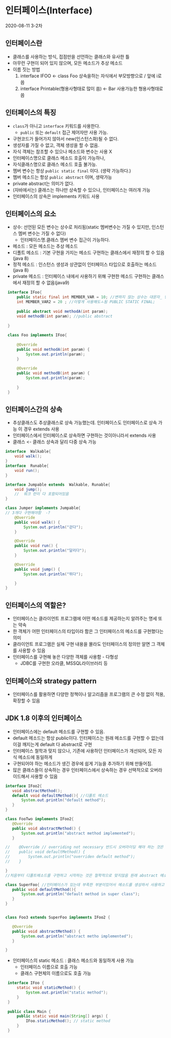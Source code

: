 # 인터페이스(Interface)
2020-08-11 3-2차
## 인터페이스란
  * 클래스를 사용하는 방식, 접점만을 선언하는 클래스와 유사한 틀
  * 아무런 구현이 되어 있지 않으며, 모든 메소드가 추상 메소드
  * 이름 짓는 방법
      1. interface IFOO <- class Foo 상속을하는 자식에서 부모방향으로 / 앞에 i로씀
      2. interface Printable(형용사형태로 많이 씀) <- Bar  사용가능한 형용사형태로 씀

## 인터페이스의 특징
  * `class`가 아니고 `interface` 키워드를 사용한다.
     * `public` 또는 `default` 접근 제어자만 사용 가능.
  * 구현코드가 들어가지 않아서 new(인스턴스화)될 수 없다.
  * 생성자를 가질 수 없고, 객체 생성을 할 수 없음.
  * 자식 객체는 참조할 수 있으나 메소드와 변수는 사용 X
  * 인터페이스명으로 클래스 메소드 호출이 가능하나, 
  * 자식클래스명으로 클래스 메소드 호출 불가능.
  * 멤버 변수는 항상 `public static final` 이다. (생략 가능하다.)
  * 멤버 메소드는 항상 `public abstract` 이며, 생략가능
  * private abstract는 의미가 없다.
  * (자바에서는) 클래스는 하나만 상속할 수 있으나, 인터페이스는 여러개 가능
  * 인터페이스의 상속은 implements 키워드 사용
  
## 인터페이스의 요소
* 상수: 선언된 모든 변수는 상수로 처리됨(static 멤버변수는 가질 수 있지만, 인스턴스 멤버 변수는 가질 수 없다)
  * 인터페이스명.클래스 멤버 변수 접근이 가능하다.
* 메소드 : 모든 메소드는 추상 메소드
* 디폴트 메소드 : 기본 구현을 가지는 메소드 구현하는 클래스에서 재정의 할 수 있음(java 8)
* 정적 메소드 : 인스턴스 생성과 상관없이 인터페이스 타입으로 호출하는 메소드(java 8)
* private 메소드 : 인터페이스 내에서 사용하기 위해 구현한 메소드
구현하는 클래스에서 재정의 할 수 없음(java9)

 ````java
  interface IFoo{
      public static final int MEMBER_VAR = 10; //변하지 않는 상수는 대문자_ 형식으로 사용하기 때문에 여기도 사용한다.
      int MEMBER_VAR2 = 20 ; //이렇게 사용해도ㅗ됨 PUBLIC STATIC FINAL;
  
      public abstract void methodA(int param);
      void methodB(int param); //public abstract
  
  }
  
  class Foo implements IFoo{
  
      @Override
      public void methodA(int param) {
          System.out.println(param);
      }
  
      @Override
      public void methodB(int param) {
          System.out.println(param);
  
      }
  }
  ````
## 인터페이스간의 상속
  * 추상클래스도 추상클래스로 상속 가능했는데. 인터페이스도 인터페이스로 상속 가능 이 경우 extends 사용
  * 인터페이스에서 인터페이스로 상속하면 구현하는 것이아니라서 extends 사용
  * 클래스 <- 클래스 상속과 달리 다중 상속 가능
  ````java
  interface  Walkable{
      void walk();
  }
  interface  Runable{
      void run();
  }
  
  interface Jumpable extends  Walkable, Runable{
      void jump();
      //  워크 런이 다 포함되어있음
  }
  
  class Jumper implements Jumpable{
  // 3개다 구현해야함  -?
      @Override
      public void walk() {
          System.out.println("걷다");
      }
  
      @Override
      public void run() {
          System.out.println("달리다");
      }
  
      @Override
      public void jump() {
          System.out.println("뛰다");
  
      }
  }
  ````

## 인터페이스의 역할은?
* 인터페이스는 클라이언트 프로그램에 어떤 메소드를 제공하는지 알려주는 명세 또는 약속
* 한 객체가 어떤 인터페이스의 타입이라 함은 그 인터페이스의 메소드를 구현했다는 의미
* 클라이언트 프로그램은 실제 구현 내용을 몰라도 인터페이스의 정의만 알면 그 객체를 
사용할 수 있음
* 인터페이스를 구현해 놓은 다양한 객체를 사용함 - 다형성
   * JDBC를 구현한 오라클, MSSQL라이브러리 등
   
## 인터페이스와 strategy pattern
* 인터페이스를 활용하면 다양한 정책이나 알고리즘을 프로그램의 큰 수정 없이 적용, 확장할 수 있음

## JDK 1.8 이후의 인터페이스
  * 인터페이스에는 default 메소드를 구현할 수 있음.
  * default 메소드는 항상 public이다. 인터페이스는 원래 메소드를 구현할 수 없는데 이걸 깨지는게 default 다 abstract로 구현
  * 인터페이스 철학과 맞지 않으나, 기존에 사용하던 인터페이스가 개선되어, 모든 자식 메소드에 동일하게
  *   구현되어야 하는 메소드가 생긴 경우에 쉽게 기능을 추가하기 위해 만들어짐.
  *   많은 클래스들이 상속하는 경우 인터페이스에서 상속하는 경우 선택적으로 오버라이드해서 사용할 수 있음
   ````java
  interface IFoo2{
      void abstractMethod();
      default void defaultMethod(){ //디폴트 메소드
          System.out.println("default method");
      }
  }
  
  class FooTwo implements IFoo2{
      @Override
      public void abstractMethod() {
          System.out.println("abstract method implemented");
      }
  
  //    @Override // overriding not necessary 반드시 오버라이딩 해야 하는 것은 아님.
  //    public void defaultMethod() {
  //        System.out.println("overriden default method");
  //    }
  
  }
  //처음부터 디폴트메소드를 구현하고 시작하는 것은 철학적으로 맞지않음 원래 abstract 메소드만 있음
  
  class SuperFoo{ //인터페이스가 있는데 부족한 부분이있어서 메소드를 생성하서 사용하고 있었다
      public void defaultMethod(){
          System.out.println("default method in super class");
      }
  }
  
  
  class Foo3 extends SuperFoo implements IFoo2 {
  
      @Override
      public void abstractMethod() {
          System.out.println("abstract metho implemented");
      }
  
  }
  ````
 * 인터페이스의 static 메소드 : 클래스 메소드와 동일하게 사용 가능
   * 인터페이스 이름으로 호출 가능
   * 클래스 구현체의 이름으로도 호출 가능
  ````java
   interface IFoo {
       static void staticMethod() {
           System.out.println("static method");
       }
   }
   
   public class Main {
       public static void main(String[] args) {
           IFoo.staticMethod(); // static method
       }
   }
  ````